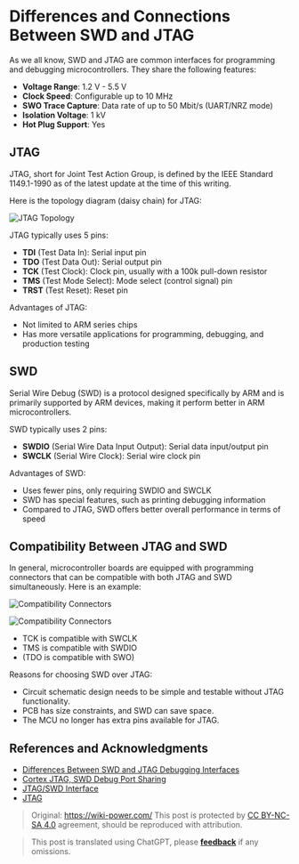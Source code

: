 # Differences and Connections Between SWD and JTAG

As we all know, SWD and JTAG are common interfaces for programming and debugging microcontrollers. They share the following features:

- **Voltage Range**: 1.2 V - 5.5 V
- **Clock Speed**: Configurable up to 10 MHz
- **SWO Trace Capture**: Data rate of up to 50 Mbit/s (UART/NRZ mode)
- **Isolation Voltage**: 1 kV
- **Hot Plug Support**: Yes

## JTAG

JTAG, short for Joint Test Action Group, is defined by the IEEE Standard 1149.1-1990 as of the latest update at the time of this writing.

Here is the topology diagram (daisy chain) for JTAG:

![JTAG Topology](https://media.wiki-power.com/img/20210209191921.png)

JTAG typically uses 5 pins:

- **TDI** (Test Data In): Serial input pin
- **TDO** (Test Data Out): Serial output pin
- **TCK** (Test Clock): Clock pin, usually with a 100k pull-down resistor
- **TMS** (Test Mode Select): Mode select (control signal) pin
- **TRST** (Test Reset): Reset pin

Advantages of JTAG:

- Not limited to ARM series chips
- Has more versatile applications for programming, debugging, and production testing

## SWD

Serial Wire Debug (SWD) is a protocol designed specifically by ARM and is primarily supported by ARM devices, making it perform better in ARM microcontrollers.

SWD typically uses 2 pins:

- **SWDIO** (Serial Wire Data Input Output): Serial data input/output pin
- **SWCLK** (Serial Wire Clock): Serial wire clock pin

Advantages of SWD:

- Uses fewer pins, only requiring SWDIO and SWCLK
- SWD has special features, such as printing debugging information
- Compared to JTAG, SWD offers better overall performance in terms of speed

## Compatibility Between JTAG and SWD

In general, microcontroller boards are equipped with programming connectors that can be compatible with both JTAG and SWD simultaneously. Here is an example:

![Compatibility Connectors](https://media.wiki-power.com/img/20210210122923.jpg)

![Compatibility Connectors](https://media.wiki-power.com/img/20210210123714.png)

- TCK is compatible with SWCLK
- TMS is compatible with SWDIO
- (TDO is compatible with SWO)

Reasons for choosing SWD over JTAG:

- Circuit schematic design needs to be simple and testable without JTAG functionality.
- PCB has size constraints, and SWD can save space.
- The MCU no longer has extra pins available for JTAG.

## References and Acknowledgments

- [Differences Between SWD and JTAG Debugging Interfaces](https://mp.weixin.qq.com/s/MW57t266yvv6TOweeFEUVA)
- [Cortex JTAG, SWD Debug Port Sharing](https://southlife.tistory.com/107)
- [JTAG/SWD Interface](https://www.keil.com/support/man/docs/ulinkplus/ulinkplus_jtagswd_interface.htm)
- [JTAG](https://en.wikipedia.org/wiki/JTAG)

> Original: <https://wiki-power.com/>
> This post is protected by [CC BY-NC-SA 4.0](https://creativecommons.org/licenses/by/4.0/deed.en) agreement, should be reproduced with attribution.

> This post is translated using ChatGPT, please [**feedback**](https://github.com/linyuxuanlin/Wiki_MkDocs/issues/new) if any omissions.
